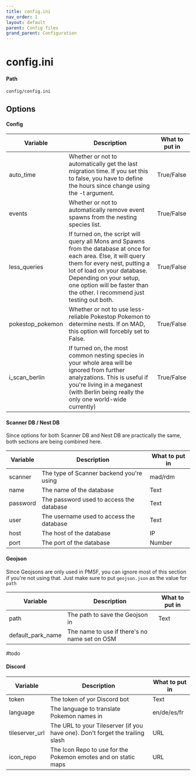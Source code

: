```yaml
---
title: config.ini
nav_order: 1
layout: default
parent: Config files
grand_parent: Configuration
---
```


# config.ini

#### Path

```
config/config.ini
```

## Options

#### Config

| Variable | Description | What to put in |
|---|---|---|
| auto_time | Whether or not to automatically get the last migration time. If you set this to false, you have to define the hours since change using the -t argument. | True/False |
| events | Whether or not to automatically remove event spawns from the nesting species list. | True/False |
| less_queries | If turned on, the script will query all Mons and Spawns from the database at once for each area. Else, it will query them for every nest, putting a lot of load on your database. Depending on your setup, one option will be faster than the other. I recommend just testing out both. | True/False |
| pokestop_pokemon | Whether or not to use less-reliable Pokestop Pokemon to determine nests. If on MAD, this option will forcebly set to False. | True/False |
| i_scan_berlin | If turned on, the most common nesting species in your whole area will be ignored from further analyzations. This is useful if you're living in a meganest (with Berlin being really the only one world-wide currently) | True/False | 

#### Scanner DB / Nest DB

Since options for both Scanner DB and Nest DB are practically the same, both sections are being combined here.

| Variable | Description | What to put in |
|---|---|---|
| scanner | The type of Scanner backend you're using | mad/rdm |
| name | The name of the database | Text |
| password | The password used to access the database | Text |
| user | The username used to access the database | Text |
| host | The host of the database | IP |
| port | The port of the database | Number |

#### Geojson

Since Geojsons are only used in PMSF, you can ignore most of this section if you're not using that. Just make sure to put `geojson.json` as the value for `path`

| Variable | Description | What to put in |
|---|---|---|
| path | The path to save the Geojson in | Text |
| default_park_name | The name to use if there's no name set on OSM |

#todo

#### Discord

| Variable | Description | What to put in |
|---|---|---|
| token | The token of yor Discord bot | Text |
| language | The language to translate Pokemon names in | en/de/es/fr |
| tileserver_url | The URL to your Tileserver (if you have one). Don't forget the trailing slash | URL |
| icon_repo | The Icon Repo to use for the Pokemon emotes and on static maps | URL |